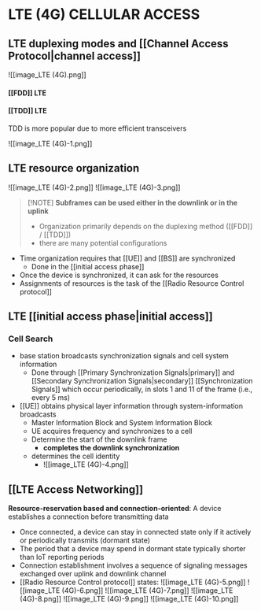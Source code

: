 # LTE (4G) CELLULAR ACCESS

## LTE duplexing modes and [[Channel Access Protocol|channel access]]
![[image_LTE (4G).png]]
#### [[FDD]] LTE
#### [[TDD]] LTE
TDD is more popular due to more efficient transceivers

![[image_LTE (4G)-1.png]]
## LTE resource organization
![[image_LTE (4G)-2.png]]
![[image_LTE (4G)-3.png]]

> [!NOTE] **Subframes can be used either in the downlink or in the uplink**
> - Organization primarily depends on the duplexing method ([[FDD]] / [[TDD]])
> - there are many potential configurations

- Time organization requires that [[UE]] and [[BS]] are synchronized
	- Done in the [[initial access phase]]
- Once the device is synchronized, it can ask for the resources
- Assignments of resources is the task of the [[Radio Resource Control protocol]]


## LTE [[initial access phase|initial access]]
### Cell Search
- base station broadcasts synchronization signals and cell system information
	- Done through [[Primary Synchronization Signals|primary]] and [[Secondary Synchronization Signals|secondary]] [[Synchronization Signals]] which occur periodically, in slots 1 and 11 of the frame (i.e., every 5 ms)
- [[UE]] obtains physical layer information through system-information broadcasts
	- Master Information Block and System Information Block
	- UE acquires frequency and synchronizes to a cell
	- Determine the start of the downlink frame
		- **completes the downlink synchronization**
	- determines the cell identity
		- ![[image_LTE (4G)-4.png]]
## [[LTE Access Networking]]
**Resource-reservation based and connection-oriented**: A device establishes a connection before transmitting data

- Once connected, a device can stay in connected state only if it actively or periodically transmits (dormant state)
- The period that a device may spend in dormant state typically shorter than IoT reporting periods
- Connection establishment involves a sequence of signaling messages exchanged over uplink and downlink channel
- [[Radio Resource Control protocol]] states:
![[image_LTE (4G)-5.png]]
![[image_LTE (4G)-6.png]]
![[image_LTE (4G)-7.png]]
![[image_LTE (4G)-8.png]]
![[image_LTE (4G)-9.png]]
![[image_LTE (4G)-10.png]]
